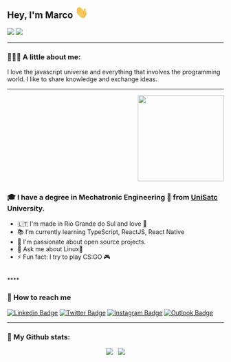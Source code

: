## Hey, I'm **Marco** <img src="https://raw.githubusercontent.com/ABSphreak/ABSphreak/master/gifs/Hi.gif" width="30">  
![](https://komarev.com/ghpvc/?username=omarcoaur3lio&color=00BFA5)
![](https://img.shields.io/github/followers/omarcoaur3lio?style=social)
****
### 🙋🏻‍♂️ A little about me:
I love the javascript universe and everything that involves the programming world. I like to share knowledge and exchange ideas.
****
<p align="right">
  <img style="background-size: contain;" width="200" height="200" src="https://i.imgur.com/I2qPuqF.gif/" />
</p>

<p  align="left">
  
### :mortar_board: I have a degree in Mechatronic Engineering 🤖 from [UniSatc](https://web.satc.edu.br/) University. 


- 🇱🇹 I'm made in Rio Grande do Sul and love 🧉
- 📚 I’m currently learning TypeScript, ReactJS, React Native
- 💜 I'm passionate about open source projects.
- 💬 Ask me about Linux🐧 
- :zap: Fun fact: I try to play CS:GO :video_game:
 <p>
 <br/>
****

### 🔎 How to reach me
[![Linkedin Badge](https://img.shields.io/badge/-LinkedIn-00BFA5?style=flat&labelColor=000&logo=Linkedin&logoColor=white&link=https://www.linkedin.com/in/omarcoaur3lio)](https://www.linkedin.com/in/omarcoaur3lio)
[![Twitter Badge](https://img.shields.io/badge/-Twitter-00BFA5?style=flat&labelColor=000&logo=twitter&logoColor=white&link=https://twitter.com/omarcoaur3lio)](https://twitter.com/omarcoaur3lio)
[![Instagram Badge](https://img.shields.io/badge/-Instagram-00BFA5?style=flat&labelColor=000&logo=Instagram&logoColor=white&link=https://www.instagram/omarcoaur3lio)](https://www.instagram.com/omarcoaur3lio)
[![Outlook Badge](https://img.shields.io/badge/-Email-00BFA5?style=flat&labelColor=000&logo=microsoft%20outlook&logoColor=white&link=mailto:marcoaurelio_7@outlook.com)](mailto:marcoaurelio_7@outlook.com)
****

### :tada: My Github stats:
<p align="center" >
<img width=206 src="https://github-readme-stats.vercel.app/api/top-langs/?username=omarcoaur3lio&theme=gotham" />&nbsp;&nbsp;&nbsp;<img src="https://github-readme-stats.vercel.app/api?username=omarcoaur3lio&show_icons=true&theme=gotham" />
</p>


